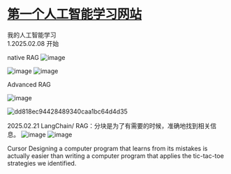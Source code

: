 # [第一个人工智能学习网站](https://brilliant.org/courses/intro-neural-networks/introduction-65/menace-short/?from_llp=computer-science)
我的人工智能学习<br>
1.2025.02.08 开始

native RAG
![image](https://github.com/user-attachments/assets/e5380073-2ed8-4378-b0a4-93df77c6b319)

![image](https://github.com/user-attachments/assets/da9ab192-c74b-4d83-a0e2-834bfa339b8e)
![image](https://github.com/user-attachments/assets/440994de-3052-4d3c-a746-4c8fa65455e1)


Advanced RAG

![image](https://github.com/user-attachments/assets/dd5bbfd8-47e2-4b0b-a134-3504aa73d847)

![dd818ec94428489340caa1bc64d4d35](https://github.com/user-attachments/assets/9a040f9d-9633-4a73-9429-7d58d6269ca7)

2025.02.21
LangChain/
RAG：分块是为了有需要的时候，准确地找到相关信息。
![image](https://github.com/user-attachments/assets/6be48551-0886-4def-8e6e-7d12ed71bc54)
![image](https://github.com/user-attachments/assets/40f6d7f8-1229-4ab2-9cb6-3d60f8abf1e3)

Cursor
Designing a computer program that learns from its mistakes is actually easier than writing a computer program that applies the tic-tac-toe strategies we identified.
